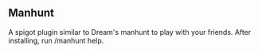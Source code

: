 ## Manhunt

A spigot plugin similar to Dream's manhunt to play with your friends. After installing, run /manhunt help.